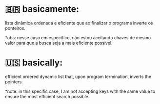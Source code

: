 # 🇧🇷 basicamente:

lista dinâmica ordenada e eficiente que ao finalizar o programa inverte os ponteiros.

*obs: nesse caso em específico, não estou aceitando chaves de mesmo valor para que a busca seja a mais eficiente possível.

# 🇺🇸 basically:

efficient ordered dynamic list that, upon program termination, inverts the pointers.

*note: in this specific case, I am not accepting keys with the same value to ensure the most efficient search possible.
